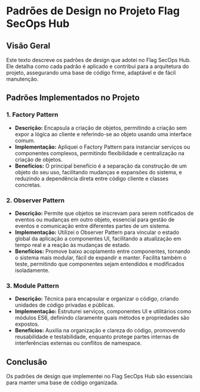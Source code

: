 # Padrões de Design no Projeto Flag SecOps Hub

## Visão Geral

Este texto descreve os padrões de design que adotei no Flag SecOps Hub. Ele detalha como cada padrão é aplicado e contribui para a arquitetura do projeto, assegurando uma base de código firme, adaptável e de fácil manutenção.

## Padrões Implementados no Projeto

### 1. Factory Pattern

- **Descrição:** Encapsula a criação de objetos, permitindo a criação sem expor a lógica ao cliente e referindo-se ao objeto usando uma interface comum.
- **Implementação:** Apliquei o Factory Pattern para instanciar serviços ou componentes complexos, permitindo flexibilidade e centralização na criação de objetos.
- **Benefícios:** O principal benefício é a separação da construção de um objeto do seu uso, facilitando mudanças e expansões do sistema, e reduzindo a dependência direta entre código cliente e classes concretas.

### 2. Observer Pattern

- **Descrição:** Permite que objetos se inscrevam para serem notificados de eventos ou mudanças em outro objeto, essencial para gestão de eventos e comunicação entre diferentes partes de um sistema.
- **Implementação:** Utilizei o Observer Pattern para vincular o estado global da aplicação a componentes UI, facilitando a atualização em tempo real e a reação às mudanças de estado.
- **Benefícios:** Promove baixo acoplamento entre componentes, tornando o sistema mais modular, fácil de expandir e manter. Facilita também o teste, permitindo que componentes sejam entendidos e modificados isoladamente.

### 3. Module Pattern

- **Descrição:** Técnica para encapsular e organizar o código, criando unidades de código privadas e públicas.
- **Implementação:** Estruturei serviços, componentes UI e utilitários como módulos ES6, definindo claramente quais métodos e propriedades são expostos.
- **Benefícios:** Auxilia na organização e clareza do código, promovendo reusabilidade e testabilidade, enquanto protege partes internas de interferências externas ou conflitos de namespace.

## Conclusão

Os padrões de design que implementei no Flag SecOps Hub são essenciais para manter uma base de código organizada.
